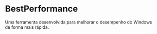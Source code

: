 # BestPerformance
Uma ferramenta desenvolvida para melhorar o desempenho do Windows de forma mais rápida.
